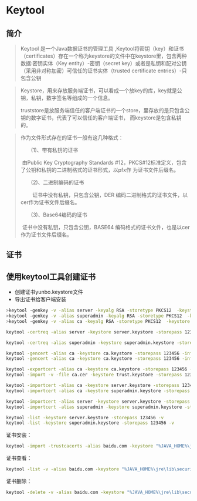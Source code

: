 # Keytool

## 简介

> Keytool 是一个Java数据证书的管理工具 ,Keytool将密钥（key）和证书（certificates）存在一个称为keystore的文件中在keystore里，包含两种数据:密钥实体（Key entity）-密钥（secret key）或者是私钥和配对公钥（采用非对称加密）可信任的证书实体（trusted certificate entries）-只包含公钥



>  Keystore，用来存放服务端证书，可以看成一个放key的库，key就是公钥，私钥，数字签名等组成的一个信息。
>
>  truststore是放服务端信任的客户端证书的一个store，里存放的是只包含公钥的数字证书，代表了可以信任的客户端证书，   而keystore是包含私钥的。



> 作为文件形式存在的证书一般有这几种格式：
>
> 　　(1)、带有私钥的证书
>
> ​    由Public Key Cryptography Standards #12，PKCS#12标准定义，包含了公钥和私钥的二进制格式的证书形式，以pfx作 为证书文件后缀名。
>
> 　　(2)、二进制编码的证书
>
> 　　  证书中没有私钥，只包含公钥，DER 编码二进制格式的证书文件，以cer作为证书文件后缀名。
>
> 　　(3)、Base64编码的证书
>
> ​     证书中没有私钥，只包含公钥，BASE64 编码格式的证书文件，也是以cer作为证书文件后缀名。

## 证书



## 使用keytool工具创建证书

- 创建证书yunbo.keystore文件
- 导出证书给客户端安装



```BASH
>keytool -genkey -v -alias server -keyalg RSA -storetype PKCS12  -keystore server.keystore -storepass 123456
>keytool -genkey -v -alias superadmin -keyalg RSA -storetype PKCS12  -keystore superadmin.keystore -storepass 123456
>keytool -genkey -v -alias ca -keyalg RSA -storetype PKCS12  -keystore ca.keystore -storepass 123456
```

```bash
keytool -certreq -alias server -keystore server.keystore -storepass 123456 -file server.csr

keytool -certreq -alias superadmin -keystore superadmin.keystore -storepass 123456 -file superadmin.csr
```



```bash
keytool -gencert -alias ca -keystore ca.keystore -storepass 123456 -infile server.csr -outfile server.cer
keytool -gencert -alias ca -keystore ca.keystore -storepass 123456 -infile superadmin.csr -outfile superadmin.cer
```

```bash
keytool -exportcert -alias ca -keystore ca.keystore -storepass 123456 -file ca.cer
keytool -import -v -file ca.cer -keystore trust.keystore -storepass 123456
```

```bash
keytool -importcert -alias ca -keystore server.keystore -storepass 123456 -file ca.cer
keytool -importcert -alias ca -keystore superadmin.keystore -storepass 123456 -file ca.cer
```

```bash
keytool -importcert -alias server -keystore server.keystore -storepass 123456 -file server.cer
keytool -importcert -alias superadmin -keystore superadmin.keystore -storepass 123456 -file superadmin.cer
```

```bash
keytool -list -keystore server.keystore -storepass 123456 -v
keytool -list -keystore superadmin.keystore -storepass 123456 -v

```



证书安装：

```bash
keytool -import -trustcacerts -alias baidu.com -keystore "%JAVA_HOME%\jre\lib\security\cacerts" -file d:\star.baidu.com.cer -storepass changeit
```

证书查看：

```bash
keytool -list -v -alias baidu.com -keystore "%JAVA_HOME%\jre\lib\security\cacerts" -storepass changeit -keypass changeit
```



证书删除：

```bash
keytool -delete -v -alias baidu.com -keystore "%JAVA_HOME%\jre\lib\security\cacerts" -storepass changeit -keypass changeit
```



[Java 证书已经证书管理]: https://www.cnblogs.com/molao-doing/articles/9687445.html
[spring boot，https，双向ssl认证]: https://www.cnblogs.com/htuao/p/10091458.html

[配置SpringBoot实现TLS双向认证]: https://www.jianshu.com/p/e1aaa5e9de17
[keytool命令制作CA根证书，签发二级证书]: https://www.cnblogs.com/dijia478/p/12103977.html

